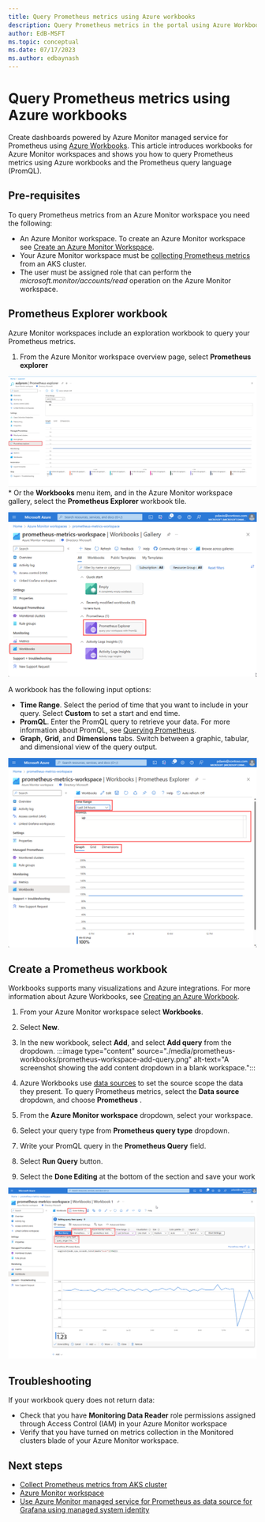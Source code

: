 ```yaml
---
title: Query Prometheus metrics using Azure workbooks
description: Query Prometheus metrics in the portal using Azure Workbooks.
author: EdB-MSFT
ms.topic: conceptual
ms.date: 07/17/2023
ms.author: edbaynash
---
```


# Query Prometheus metrics using Azure workbooks

Create dashboards powered by Azure Monitor managed service for Prometheus using [Azure Workbooks](../visualize/workbooks-overview.md).
This article introduces workbooks for Azure Monitor workspaces and shows you how to query Prometheus metrics using Azure workbooks and the Prometheus query language (PromQL).

## Pre-requisites
To query Prometheus metrics from an Azure Monitor workspace you need the following:
-	An Azure Monitor workspace. To create an Azure Monitor workspace see [Create an Azure Monitor Workspace](./azure-monitor-workspace-overview.md?tabs=azure-portal.md).
-	Your Azure Monitor workspace must be [collecting Prometheus metrics](./prometheus-metrics-enable.md) from an AKS cluster.
-	The user must be assigned role that can perform the *microsoft.monitor/accounts/read* operation on the Azure Monitor workspace.

## Prometheus Explorer workbook
Azure Monitor workspaces include an exploration workbook to query your Prometheus metrics. 

1. From the Azure Monitor workspace overview page, select **Prometheus explorer**

![Screenshot that shows Azure Monitor workspace menu selection.](./media/prometheus-workbooks/prometheus-explorer-menu.png)
    * Or the **Workbooks** menu item, and in the Azure Monitor workspace gallery, select the **Prometheus Explorer** workbook tile.

  ![Screenshot that shows Azure Monitor workspace gallery.](./media/prometheus-workbooks/prometheus-gallery.png)

A workbook has the following input options:
-	**Time Range**. Select the period of time that you want to include in your query. Select **Custom** to set a start and end time.
-	**PromQL**. Enter the PromQL query to retrieve your data. For more information about PromQL, see [Querying Prometheus](https://prometheus.io/docs/prometheus/latest/querying/basics/#querying-prometheus).
-	**Graph**, **Grid**, and **Dimensions** tabs. Switch between a graphic, tabular, and dimensional view of the query output.

![Screenshot that shows PromQL explorer.](./media/prometheus-workbooks/prometheus-explorer.png)

## Create a Prometheus workbook

Workbooks supports many visualizations and Azure integrations. For more information about Azure Workbooks, see [Creating an Azure Workbook](../visualize/workbooks-create-workbook.md).  



1.	From your Azure Monitor workspace select **Workbooks**.

1.  Select **New**.
1.	In the new workbook, select **Add**, and select **Add query** from the dropdown.
:::image type="content" source="./media/prometheus-workbooks/prometheus-workspace-add-query.png" alt-text="A screenshot showing the add content dropdown in a blank workspace.":::    
1. Azure Workbooks use [data sources](../visualize/workbooks-data-sources.md#prometheus-preview) to set the source scope the data they present. To query Prometheus metrics, select the  **Data source** dropdown, and choose **Prometheus** .
1.	From the **Azure Monitor workspace** dropdown, select your workspace.
1.	Select your query type from **Prometheus query type** dropdown.
1.	Write your PromQL query in the **Prometheus Query** field. 
1.	Select **Run Query** button.
1.	Select the **Done Editing** at the bottom of the section and save your work

![Screenshot that shows sample PromQL query.](./media/prometheus-workbooks/prometheus-query.png)

## Troubleshooting

If your workbook query does not return data:

-	Check that you have **Monitoring Data Reader** role permissions assigned through Access Control (IAM) in your Azure Monitor workspace
-	Verify that you have turned on metrics collection in the Monitored clusters blade of your Azure Monitor workspace.


## Next steps
* [Collect Prometheus metrics from AKS cluster](./prometheus-metrics-enable.md)
* [Azure Monitor workspace](./azure-monitor-workspace-overview.md)
* [Use Azure Monitor managed service for Prometheus as data source for Grafana using managed system identity](./prometheus-grafana.md)
